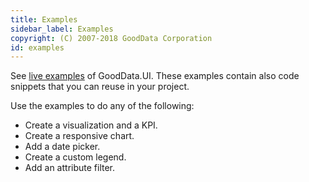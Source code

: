 ```yaml
---
title: Examples
sidebar_label: Examples
copyright: (C) 2007-2018 GoodData Corporation
id: examples
---
```


See [live examples](https://gooddata-examples.herokuapp.com/) of GoodData.UI. These examples contain also code snippets that you can reuse in your project.

Use the examples to do any of the following:
* Create a visualization and a KPI.
* Create a responsive chart.
* Add a date picker.
* Create a custom legend.
* Add an attribute filter.
